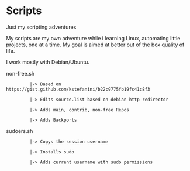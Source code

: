 # Scripts
Just my scripting adventures

My scripts are my own adventure while i learning Linux, automating little projects, one at a time.
My goal is aimed at better out of the box quality of life.

I work mostly with Debian/Ubuntu.

  non-free.sh 

             |-> Based on https://gist.github.com/kstefanini/b22c9775fb19fc41c8f3
             
             |-> Edits source.list based on debian http redirector
             
             |-> Adds main, contrib, non-free Repos
             
             |-> Adds Backports

  sudoers.sh  

             |-> Copys the session username
             
             |-> Installs sudo
             
             |-> Adds current username with sudo permissions
